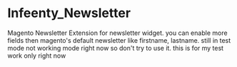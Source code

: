 Infeenty_Newsletter
===================

Magento Newsletter Extension for newsletter widget. you can enable more fields then magento's default newsletter like firstname, lastname. still in test mode not working mode right now so don't try to use it. this is for my test work only right now
